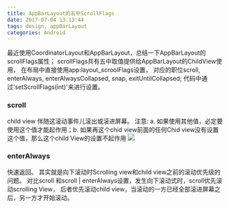 ```yaml
---
title: AppBarLayout的五中ScrollFlags
date: 2017-07-04 13:13:44
tags: design, appBarLayout
categories: Android
---
```

最近使用CoordinatorLayout和AppBarLayout，总结一下AppBarLayout的scrollFlags属性；
scrollFlags共有五中取值提供给AppBarLayout的ChildView使用， 在布局中直接使用app:layout_scroolFlags设置， 对应的职位scroll, enterAlways, enterAlwaysCollapsed, snap, exitUntilCollapsed; 代码中通过'setScrollFlags(int)'来进行设置。
### scroll
child view 伴随这滚动事件儿滚出或滚进屏幕。 注意: a. 如果使用其他值，必定要使用这个值才能起作用；b. 如果再这个chid view前面的任何Chid view没有设置这个值，那么这个child View的设置不起作用
![]( AppBarLayout的五中ScrollFlags/scroll.gif)
### enterAlways
快速返回。 其实就是向下滚动时Scrolling view和child view之前的滚动优先级的问题。 对比scroll 和scroll | enterAlways设置，发生向下滚动式时，scroll优先滚动scrolling View， 后者优先滚动child view，当滚动的一方已经全部滚进屏幕之后，另一方才开始滚动。